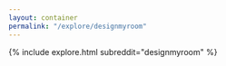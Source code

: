 ```yaml
---
layout: container
permalink: "/explore/designmyroom"
---
```


<link rel="stylesheet" type="text/css" href="/static/css/explore.css">
{% include explore.html subreddit="designmyroom" %}
